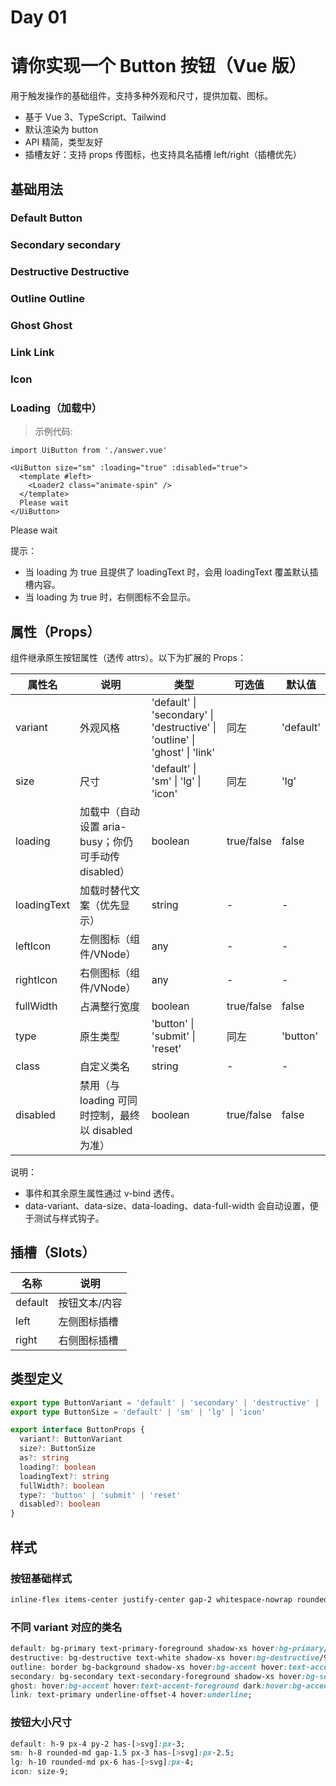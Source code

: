 # Day 01

# 请你实现一个 Button 按钮（Vue 版）

用于触发操作的基础组件，支持多种外观和尺寸，提供加载、图标。

- 基于 Vue 3、TypeScript、Tailwind
- 默认渲染为 button
- API 精简，类型友好
- 插槽友好：支持 props 传图标，也支持具名插槽 left/right（插槽优先）

## 基础用法

<script setup lang='ts'>
import UiButton from './answer.vue'
import { ChevronRight, Loader2 } from 'lucide-vue-next'
</script>

### Default <UiButton>Button</UiButton>

### Secondary <UiButton variant="secondary">secondary</UiButton>

### Destructive <UiButton variant="destructive">Destructive</UiButton>

### Outline <UiButton variant="outline">Outline</UiButton>

### Ghost <UiButton variant="ghost">Ghost</UiButton>

### Link <UiButton variant="link">Link</UiButton>

### Icon <UiButton variant="secondary" size="icon" class="size-8"> <ChevronRight class="size-4" /> </UiButton>

### Loading（加载中）

> 示例代码:

```tsx
import UiButton from './answer.vue'

<UiButton size="sm" :loading="true" :disabled="true">
  <template #left>
    <Loader2 class="animate-spin" />
  </template>
  Please wait
</UiButton>
```

<UiButton size="sm" :loading="true" :disabled="true">
  <template #left>
    <Loader2 class="animate-spin" />
  </template>
  Please wait
</UiButton>

提示：

- 当 loading 为 true 且提供了 loadingText 时，会用 loadingText 覆盖默认插槽内容。
- 当 loading 为 true 时，右侧图标不会显示。

## 属性（Props）

组件继承原生按钮属性（透传 attrs）。以下为扩展的 Props：

| 属性名      | 说明                                                | 类型                                                                        | 可选值     | 默认值    |
| ----------- | --------------------------------------------------- | --------------------------------------------------------------------------- | ---------- | --------- |
| variant     | 外观风格                                            | 'default' \| 'secondary' \| 'destructive' \| 'outline' \| 'ghost' \| 'link' | 同左       | 'default' |
| size        | 尺寸                                                | 'default' \| 'sm' \| 'lg' \| 'icon'                                         | 同左       | 'lg'      |
| loading     | 加载中（自动设置 aria-busy；你仍可手动传 disabled） | boolean                                                                     | true/false | false     |
| loadingText | 加载时替代文案（优先显示）                          | string                                                                      | -          | -         |
| leftIcon    | 左侧图标（组件/VNode）                              | any                                                                         | -          | -         |
| rightIcon   | 右侧图标（组件/VNode）                              | any                                                                         | -          | -         |
| fullWidth   | 占满整行宽度                                        | boolean                                                                     | true/false | false     |
| type        | 原生类型                                            | 'button' \| 'submit' \| 'reset'                                             | 同左       | 'button'  |
| class       | 自定义类名                                          | string                                                                      | -          | -         |
| disabled    | 禁用（与 loading 可同时控制，最终以 disabled 为准） | boolean                                                                     | true/false | false     |

说明：

- 事件和其余原生属性通过 v-bind 透传。
- data-variant、data-size、data-loading、data-full-width 会自动设置，便于测试与样式钩子。

## 插槽（Slots）

| 名称    | 说明          |
| ------- | ------------- |
| default | 按钮文本/内容 |
| left    | 左侧图标插槽  |
| right   | 右侧图标插槽  |

## 类型定义

```ts
export type ButtonVariant = 'default' | 'secondary' | 'destructive' | 'outline' | 'ghost' | 'link'
export type ButtonSize = 'default' | 'sm' | 'lg' | 'icon'

export interface ButtonProps {
  variant?: ButtonVariant
  size?: ButtonSize
  as?: string
  loading?: boolean
  loadingText?: string
  fullWidth?: boolean
  type?: 'button' | 'submit' | 'reset'
  disabled?: boolean
}
```

## 样式

### 按钮基础样式

```css
inline-flex items-center justify-center gap-2 whitespace-nowrap rounded-md text-sm font-medium transition-all disabled:pointer-events-none disabled:opacity-50 [&_svg]:pointer-events-none [&_svg:not([class*='size-'])]:size-4 shrink-0 [&_svg]:shrink-0 outline-none focus-visible:border-ring focus-visible:ring-ring/50 focus-visible:ring-[3px] aria-invalid:ring-destructive/20 dark:aria-invalid:ring-destructive/40 aria-invalid:border-destructive
```

### 不同 variant 对应的类名

```css
default: bg-primary text-primary-foreground shadow-xs hover:bg-primary/90;
destructive: bg-destructive text-white shadow-xs hover:bg-destructive/90 focus-visible:ring-destructive/20 dark:focus-visible:ring-destructive/40 dark:bg-destructive/60;
outline: border bg-background shadow-xs hover:bg-accent hover:text-accent-foreground dark:bg-input/30 dark:border-input dark:hover:bg-input/50;
secondary: bg-secondary text-secondary-foreground shadow-xs hover:bg-secondary/80;
ghost: hover:bg-accent hover:text-accent-foreground dark:hover:bg-accent/50;
link: text-primary underline-offset-4 hover:underline;
```

### 按钮大小尺寸

```css
default: h-9 px-4 py-2 has-[>svg]:px-3;
sm: h-8 rounded-md gap-1.5 px-3 has-[>svg]:px-2.5;
lg: h-10 rounded-md px-6 has-[>svg]:px-4;
icon: size-9;
```
